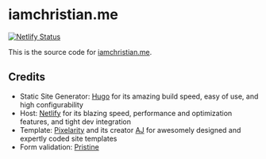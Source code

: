 # iamchristian.me

[![Netlify Status](https://api.netlify.com/api/v1/badges/c0db61f8-a307-4991-9d0f-3fe61d85f9ed/deploy-status)](https://app.netlify.com/sites/iamchristianmendoza/deploys)

This is the source code for [iamchristian.me](//iamchristian.me).

## Credits
- Static Site Generator: [Hugo](//gohugo.io) for its amazing build speed, easy of use, and high configurability
- Host: [Netlify](//netlify.com) for its blazing speed, performance and optimization features, and tight dev integration
- Template: [Pixelarity](//pixelarity.com) and its creator [AJ](//twitter.com/ajlkn) for awesomely designed and expertly coded site templates
- Form validation: [Pristine](//github.com/sha256/Pristine)
